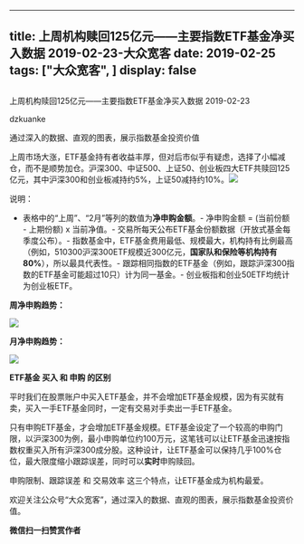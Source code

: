 
---
title:   上周机构赎回125亿元——主要指数ETF基金净买入数据 2019-02-23-大众宽客
date: 2019-02-25
tags: ["大众宽客", ]
display: false
---


## 



上周机构赎回125亿元——主要指数ETF基金净买入数据 2019-02-23




dzkuanke




通过深入的数据、直观的图表，展示指数基金投资价值


上周市场大涨，ETF基金持有者收益丰厚，但对后市似乎有疑虑，选择了小幅减仓，而不是顺势加仓。沪深300、中证500、上证50、创业板四大ETF共赎回125亿元，其中沪深300和创业板减持约5%，上证50减持约10%。<img class="" data-copyright="0" data-ratio="1.2822822822822824" data-s="300,640" src="https://mmbiz.qpic.cn/mmbiz_png/PKw3FQPmhIhwr6oHeDmYZhX1W0IVltia6lhMuMNZmqQTneFx41X9ic2XeHCsQRJdctaJ7LyWic3ZiaGQLGDJoLl9eA/640?wx_fmt=png" data-type="png" data-w="666" style="text-align: center;"/>

说明：
- 表格中的“上周”、“2月”等列的数值为**净申购金额**。- 净申购金额 = (当前份额 - 上期份额) x 当前净值。- 交易所每天公布ETF基金份额数据（开放式基金每季度公布）。- 指数基金中，ETF基金费用最低、规模最大，机构持有比例最高（例如，510300沪深300ETF规模近300亿元，**国家队和保险等机构持有80%**），所以最具代表性。- 跟踪相同指数的ETF基金（例如，跟踪沪深300指数的ETF基金可能超过10只）计为同一基金。- 创业板指和创业50ETF均统计为创业板ETF。


**周净申购趋势：**

<img class="" data-copyright="0" data-ratio="0.6" data-s="300,640" src="https://mmbiz.qpic.cn/mmbiz_png/PKw3FQPmhIhwr6oHeDmYZhX1W0IVltia66EU6DPbSNOdU6uoPMU6icmH6k5a9xKbrODp0a81KPicvtWGBIlOGQ66g/640?wx_fmt=png" data-type="png" data-w="2000" style=""/>



**月净申购趋势：**

<img class="" data-copyright="0" data-ratio="0.6" data-s="300,640" src="https://mmbiz.qpic.cn/mmbiz_png/PKw3FQPmhIhwr6oHeDmYZhX1W0IVltia6mrkTPgWOFQIiam6tu98QPYppcC9SCFeuMU0fHKKRyaCy9MfufmWdZYw/640?wx_fmt=png" data-type="png" data-w="2000" style=""/>







**ETF基金 买入 和 申购 的区别**



平时我们在股票账户中买入ETF基金，并不会增加ETF基金规模，因为有买就有卖，买入一手ETF基金同时，一定有交易对手卖出一手ETF基金。



只有申购ETF基金，才会增加ETF基金规模。ETF基金设定了一个较高的申购门限，以沪深300为例，最小申购单位约100万元，这笔钱可以让ETF基金迅速按指数权重买入所有沪深300成分股。这种设计，让ETF基金可以保持几乎100%仓位，最大限度缩小跟踪误差，同时可以**实时**申购赎回。



申购限制、跟踪误差 和 交易效率 这三个特点，让ETF基金成为机构最爱。





欢迎关注公众号“大众宽客”，通过深入的数据、直观的图表，展示指数基金投资价值。




**微信扫一扫赞赏作者**













